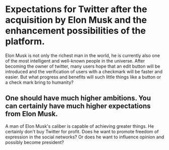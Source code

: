 # Expectations for Twitter after the acquisition by Elon Musk and the enhancement possibilities of the platform.

Elon Musk is not only the richest man in the world, he is currently also one of the most intelligent and well-known people in the universe. After becoming the owner of twitter, many users hope that an edit button will be introduced and the verification of users with a checkmark will be faster and easier. 
But what progress and benefits will such little things like a button or a check mark bring to humanity? 

## One should have much higher ambitions. You can certainly have much higher expectations from Elon Musk.

A man of Elon Musk's caliber is capable of achieving greater things. He certainly don't buy Twitter for profit. Does he want to promote freedom of expression in the social networks? Or does he want to influence opinion and possibly become president?
